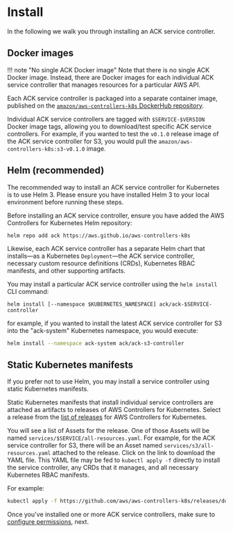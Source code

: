# Install

In the following we walk you through installing an ACK service controller.

## Docker images

!!! note "No single ACK Docker image"
    Note that there is no single ACK Docker image. Instead, there are Docker
    images for each individual ACK service controller that manages resources
    for a particular AWS API.

Each ACK service controller is packaged into a separate container image,
published on the [`amazon/aws-controllers-k8s` DockerHub repository][0].

[0]: https://hub.docker.com/r/amazon/aws-controllers-k8s

Individual ACK service controllers are tagged with `$SERVICE-$VERSION` Docker
image tags, allowing you to download/test specific ACK service controllers. For
example, if you wanted to test the `v0.1.0` release image of the ACK service
controller for S3, you would pull the `amazon/aws-controllers-k8s:s3-v0.1.0`
image.

## Helm (recommended)

The recommended way to install an ACK service controller for Kubernetes is to
use Helm 3. Please ensure you have installed Helm 3 to your local environment
before running these steps.

Before installing an ACK service controller, ensure you have added the
AWS Controllers for Kubernetes Helm repository:

```
helm repo add ack https://aws.github.io/aws-controllers-k8s
```

Likewise, each ACK service controller has a separate Helm chart that
installs—as a Kubernetes `Deployment`—the ACK service controller, necessary
custom resource definitions (CRDs), Kubernetes RBAC manifests, and other
supporting artifacts.

You may install a particular ACK service controller using the `helm install`
CLI command:

```
helm install [--namespace $KUBERNETES_NAMESPACE] ack/ack-$SERVICE-controller
```

for example, if you wanted to install the latest ACK service controller for S3
into the "ack-system" Kubernetes namespace, you would execute:


```sh
helm install --namespace ack-system ack/ack-s3-controller
```

## Static Kubernetes manifests

If you prefer not to use Helm, you may install a service controller using
static Kubernetes manifests.

Static Kubernetes manifests that install individual service controllers are
attached as artifacts to releases of AWS Controllers for Kubernetes. Select a
release from the [list of releases][1] for AWS Controllers for Kubernetes.

[1]: https://github.com/aws/aws-controllers-k8s/releases

You will see a list of Assets for the release. One of those Assets will be
named `services/$SERVICE/all-resources.yaml`. For example, for the ACK service
controller for S3, there will be an Asset named
`services/s3/all-resources.yaml` attached to the release. Click on the link to
download the YAML file. This YAML file may be fed to `kubectl apply -f`
directly to install the service controller, any CRDs that it manages, and all
necessary Kubernetes RBAC manifests.

For example:

```sh
kubectl apply -f https://github.com/aws/aws-controllers-k8s/releases/download/v0.0.1/services/s3/all-resources.yaml
```

Once you've installed one or more ACK service controllers, make sure to
[configure permissions](../authorization#configure-permissions), next.
